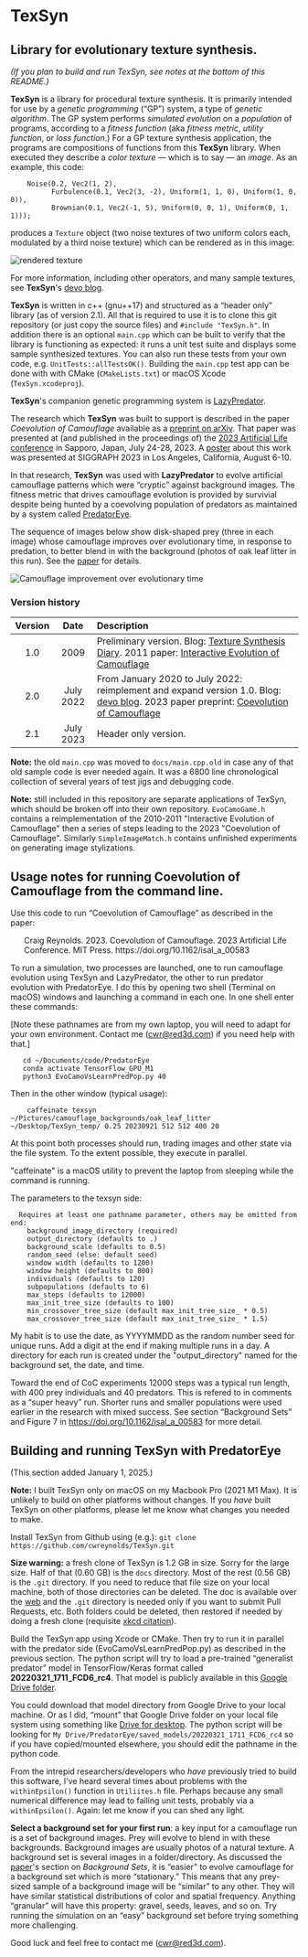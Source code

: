 # TexSyn
## Library for evolutionary texture synthesis.

_(If you plan to build and run TexSyn, see notes at the bottom of this README.)_

**TexSyn** is a library for procedural texture synthesis. It is primarily intended for use by a _genetic programming_ (“GP”) system, a type of _genetic algorithm_. The GP system performs _simulated evolution_ on a _population_ of programs, according to a _fitness function_ (aka _fitness metric_, _utility function_, or _loss function_.) For a GP texture synthesis application, the programs are compositions of functions from this **TexSyn** library. When executed they describe a _color texture_ — which is to say — an _image_. As an example, this code:
```
    Noise(0.2, Vec2(1, 2),
          Furbulence(0.1, Vec2(3, -2), Uniform(1, 1, 0), Uniform(1, 0, 0)),
          Brownian(0.1, Vec2(-1, 5), Uniform(0, 0, 1), Uniform(0, 1, 1)));
```
produces a `Texture` object (two noise textures of two uniform colors each, modulated by a third noise texture) which can be rendered as in this image:

![rendered texture](https://cwreynolds.github.io/TexSyn/images/20200524_less_trivial.png)

For more information, including other operators, and many sample textures, see **TexSyn**'s [devo blog](https://cwreynolds.github.io/TexSyn/).

**TexSyn** is written in c++ (gnu++17) and structured as a “header only” library (as of version 2.1). All that is required to use it is to clone this git repository (or just copy the source files) and `#include "TexSyn.h"`. In addition there is an optional `main.cpp` which can be built to verify that the library is functioning as expected: it runs a unit test suite and displays some sample synthesized textures. You can also run these tests from your own code, e.g. `UnitTests::allTestsOK()`. Building the `main.cpp` test app can be done with with CMake (`CMakeLists.txt`) or macOS Xcode (`TexSyn.xcodeproj`).

**TexSyn**'s companion genetic programming system is [LazyPredator](https://github.com/cwreynolds/LazyPredator).

The research which **TexSyn** was built to support is described in the paper _Coevolution of Camouflage_ available as a [preprint on arXiv](https://arxiv.org/abs/2304.11793). That paper was presented at (and published in the proceedings of) the [2023 Artificial Life conference](https://alife.org/conference/alife-2023/) in Sapporo, Japan, July 24-28, 2023. A [poster](https://doi.org/10.1145/3588028.3603663) about this work was presented at SIGGRAPH 2023 in Los Angeles, California, August 6-10.

In that research, **TexSyn** was used with **LazyPredator** to evolve artificial camouflage patterns which were “cryptic” against background images. The fitness metric that drives camouflage evolution is provided by survivial despite being hunted by a coevolving population of predators as maintained by a system called [PredatorEye](https://github.com/cwreynolds/PredatorEye).

The sequence of images below show disk-shaped prey (three in each image) whose camouflage improves over evolutionary time, in response to predation, to better blend in with the background (photos of oak leaf litter in this run). See the [paper](https://arxiv.org/abs/2304.11793) for details.

![Camouflage improvement over evolutionary time](https://cwreynolds.github.io/TexSyn/images/20230804_coc_ri_small.jpg)

### Version history

| Version | Date | Description |
| :---: | :---: | :--- |
| 1.0 | 2009 | Preliminary version. Blog: [Texture Synthesis Diary](http://www.red3d.com/cwr/texsyn/diary.html). 2011 paper: [Interactive Evolution of Camouflage](https://www.red3d.com/cwr/iec/) |
| 2.0 | July 2022 | From January 2020 to July 2022: reimplement and expand version 1.0. Blog: [devo blog](https://cwreynolds.github.io/TexSyn/). 2023 paper preprint: [Coevolution of Camouflage](https://arxiv.org/abs/2304.11793)|
| 2.1 | July 2023 | Header only version. |

**Note:** the old `main.cpp` was moved to `docs/main.cpp.old` in case any of that old sample code is ever needed again. It was a 6800 line chronological collection of several years of test jigs and debugging code.

**Note:** still included in this repository are separate applications of TexSyn, which should be broken off into their own repository. `EvoCamoGame.h` contains a reimplementation of the 2010-2011 "Interactive Evolution of Camouflage" then a series of steps leading to the 2023 "Coevolution of Camouflage". Similarly `SimpleImageMatch.h` contains unfinished experiments on generating image stylizations. 

## Usage notes for  running Coevolution of Camouflage from the command line.

Use this code to run “Coevolution of Camouflage” as described in the paper:

<ul>
Craig Reynolds. 2023. Coevolution of Camouflage. 2023 Artificial Life
Conference. MIT Press. https://doi.org/10.1162/isal_a_00583
</ul>

To run a simulation, two processes are launched, one to run camouflage
evolution using TexSyn and LazyPredator, the other to run predator evolution
with PredatorEye. I do this by opening two shell (Terminal on macOS) windows
and launching a command in each one. In one shell enter these commands:

[Note these pathnames are from my own laptop, you will need to adapt for your
own environment. Contact me (cwr@red3d.com) if you need help with that.]

```
   cd ~/Documents/code/PredatorEye
   conda activate TensorFlow_GPU_M1
   python3 EvoCamoVsLearnPredPop.py 40
```
Then in the other window (typical usage):

```
    caffeinate texsyn ~/Pictures/camouflage_backgrounds/oak_leaf_litter ~/Desktop/TexSyn_temp/ 0.25 20230921 512 512 400 20
```

At this point both processes should run, trading images and other state via
the file system. To the extent possible, they execute in parallel.

"caffeinate" is a macOS utility to prevent the laptop from sleeping while the
command is running.

The parameters to the texsyn side:
```
  Requires at least one pathname parameter, others may be omitted from end:
    background_image_directory (required)
    output_directory (defaults to .)
    background_scale (defaults to 0.5)
    random_seed (else: default seed)
    window width (defaults to 1200)
    window height (defaults to 800)
    individuals (defaults to 120)
    subpopulations (defaults to 6)
    max_steps (defaults to 12000)
    max_init_tree_size (defaults to 100)
    min_crossover_tree_size (default max_init_tree_size_ * 0.5)
    max_crossover_tree_size (default max_init_tree_size_ * 1.5)
```

My habit is to use the date, as YYYYMMDD as the random number seed for unique
runs. Add a digit at the end if making multiple runs in a day. A directory
for each run is created under the "output_directory" named for the background
set, the date, and time.

Toward the end of CoC experiments 12000 steps was a typical run length, with
400 prey individuals and 40 predators. This is refered to in comments as a
“super heavy” run. Shorter runs and smaller populations were used earlier in
the research with mixed success. See section “Background Sets” and Figure 7
in https://doi.org/10.1162/isal_a_00583 for more detail.

## Building and running TexSyn with PredatorEye

(This section added January 1, 2025.)

**Note:** I built TexSyn only on macOS on my Macbook Pro (2021 M1 Max). It is unlikely to build on other platforms without changes. If you _have_ built TexSyn on other platforms, please let me know what changes you needed to make.

Install TexSyn from Github using (e.g.): `git clone https://github.com/cwreynolds/TexSyn.git`

**Size warning:** a fresh clone of TexSyn is 1.2 GB in size. Sorry for the large size. Half of that (0.60 GB) is the `docs` directory. Most of the rest (0.56 GB) is the `.git` directory. If you need to reduce that file size on your local machine, both of those directories can be deleted. The doc is available over the [web](https://cwreynolds.github.io/TexSyn/) and the `.git` directory is needed only if you want to submit Pull Requests, etc. Both folders could be deleted, then restored if needed by doing a fresh clone (requisite [xkcd citation](https://xkcd.com/1597/)).

Build the TexSyn app using Xcode or CMake. Then try to run it in parallel with the predator side (EvoCamoVsLearnPredPop.py) as described in the previous section. The python script will try to load a pre-trained “generalist predator” model in TensorFlow/Keras format called **20220321_1711_FCD6_rc4**. That model is publicly available in this [Google Drive folder](https://drive.google.com/drive/folders/1tJSHUhiqACmXipr-oVvZmCOyDogErVuq?usp=sharing).

You could download that model directory from Google Drive to your local machine. Or as I did, “mount” that Google Drive folder on your local file system using something like [Drive for desktop](https://support.google.com/drive/answer/12178485). The python script will be looking for `My Drive/PredatorEye/saved_models/20220321_1711_FCD6_rc4` so if you have copied/mounted elsewhere, you should edit the pathname in the python code.

From the intrepid researchers/developers who _have_ previously tried to build this software, I’ve heard several times about problems with the `withinEpsilon()` function in `Utiliites.h` file. Perhaps because any small numerical difference may lead to failing unit tests, probably via a `withinEpsilon()`. Again: let me know if you can shed any light.

**Select a background set for your first run**: a key input for a camouflage run is a set of background images. Prey will evolve to blend in with these backgrounds. Background images are usually photos of a natural texture. A background set is several images in a folder/directory. As discussed the [paper](https://arxiv.org/abs/2304.11793)'s section on _Background Sets_, it is “easier” to evolve camouflage for a background set which is more “stationary.” This means that any prey-sized sample of a background image will be “similar” to any other. They will have similar statistical distributions of color and spatial frequency. Anything “granular” will have this property: gravel, seeds, leaves, and so on. Try running the simulation on an “easy” background set before trying something more challenging.

Good luck and feel free to contact me (cwr@red3d.com).
